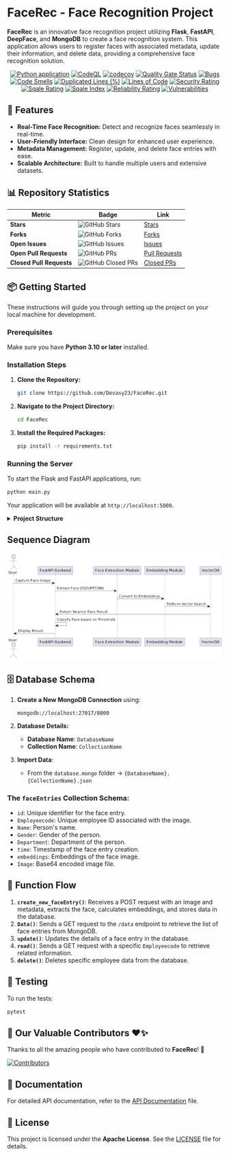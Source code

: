 # FaceRec - Face Recognition Project

**FaceRec** is an innovative face recognition project utilizing **Flask**, **FastAPI**, **DeepFace**, and **MongoDB** to create a face recognition system. This application allows users to register faces with associated metadata, update their information, and delete data, providing a comprehensive face recognition solution.

<p align="center">
    <a href="https://github.com/devansh-shah-11/FaceRec/actions/workflows/python-app.yml"><img src="https://github.com/devansh-shah-11/FaceRec/actions/workflows/python-app.yml/badge.svg" alt="Python application"></a>
    <a href="https://github.com/devansh-shah-11/FaceRec/actions/workflows/codeql.yml"><img src="https://github.com/devansh-shah-11/FaceRec/actions/workflows/codeql.yml/badge.svg" alt="CodeQL"></a>
    <a href="https://codecov.io/gh/devansh-shah-11/FaceRec"><img src="https://codecov.io/gh/devansh-shah-11/FaceRec/branch/main/graph/badge.svg" alt="codecov"></a>
    <a href="https://sonarcloud.io/dashboard?id=Devasy23_FaceRec"><img src="https://sonarcloud.io/api/project_badges/measure?project=Devasy23_FaceRec&metric=alert_status" alt="Quality Gate Status"></a>
    <a href="https://sonarcloud.io/dashboard?id=Devasy23_FaceRec"><img src="https://sonarcloud.io/api/project_badges/measure?project=Devasy23_FaceRec&metric=bugs" alt="Bugs"></a>
    <a href="https://sonarcloud.io/dashboard?id=Devasy23_FaceRec"><img src="https://sonarcloud.io/api/project_badges/measure?project=Devasy23_FaceRec&metric=code_smells" alt="Code Smells"></a>
    <a href="https://sonarcloud.io/dashboard?id=Devasy23_FaceRec"><img src="https://sonarcloud.io/api/project_badges/measure?project=Devasy23_FaceRec&metric=duplicated_lines_density" alt="Duplicated Lines (%)"></a>
    <a href="https://sonarcloud.io/dashboard?id=Devasy23_FaceRec"><img src="https://sonarcloud.io/api/project_badges/measure?project=Devasy23_FaceRec&metric=ncloc" alt="Lines of Code"></a>
    <a href="https://sonarcloud.io/dashboard?id=Devasy23_FaceRec"><img src="https://sonarcloud.io/api/project_badges/measure?project=Devasy23_FaceRec&metric=security_rating" alt="Security Rating"></a>
    <a href="https://sonarcloud.io/dashboard?id=Devasy23_FaceRec"><img src="https://sonarcloud.io/api/project_badges/measure?project=Devasy23_FaceRec&metric=sqale_rating" alt="Sqale Rating"></a>
    <a href="https://sonarcloud.io/dashboard?id=Devasy23_FaceRec"><img src="https://sonarcloud.io/api/project_badges/measure?project=Devasy23_FaceRec&metric=sqale_index" alt="Sqale Index"></a>
    <a href="https://sonarcloud.io/dashboard?id=Devasy23_FaceRec"><img src="https://sonarcloud.io/api/project_badges/measure?project=Devasy23_FaceRec&metric=reliability_rating" alt="Reliability Rating"></a>
    <a href="https://sonarcloud.io/dashboard?id=Devasy23_FaceRec"><img src="https://sonarcloud.io/api/project_badges/measure?project=Devasy23_FaceRec&metric=vulnerabilities" alt="Vulnerabilities"></a>
</p>

## 🚀 Features

- **Real-Time Face Recognition:** Detect and recognize faces seamlessly in real-time.
- **User-Friendly Interface:** Clean design for enhanced user experience.
- **Metadata Management:** Register, update, and delete face entries with ease.
- **Scalable Architecture:** Built to handle multiple users and extensive datasets.

## 📊 Repository Statistics

| Metric                  | Badge                                                                                           | Link                                                                                     |
|-------------------------|-------------------------------------------------------------------------------------------------|------------------------------------------------------------------------------------------|
| **Stars**               | ![GitHub Stars](https://img.shields.io/github/stars/Devasy23/FaceRec?style=social)             | [Stars](https://github.com/Devasy23/FaceRec/stargazers)                                 |
| **Forks**               | ![GitHub Forks](https://img.shields.io/github/forks/Devasy23/FaceRec?style=social)             | [Forks](https://github.com/Devasy23/FaceRec/network/members)                            |
| **Open Issues**         | ![GitHub Issues](https://img.shields.io/github/issues/Devasy23/FaceRec)                        | [Issues](https://github.com/Devasy23/FaceRec/issues)                                    |
| **Open Pull Requests**  | ![GitHub PRs](https://img.shields.io/github/issues-pr/Devasy23/FaceRec)                        | [Pull Requests](https://github.com/Devasy23/FaceRec/pulls)                              |
| **Closed Pull Requests**| ![GitHub Closed PRs](https://img.shields.io/github/issues-pr-closed/Devasy23/FaceRec)          | [Closed PRs](https://github.com/Devasy23/FaceRec/pulls?q=is%3Apr+is%3Aclosed)           |

## 📦 Getting Started

These instructions will guide you through setting up the project on your local machine for development.

### Prerequisites

Make sure you have **Python 3.10 or later** installed.

### Installation Steps

1. **Clone the Repository:**
   ```bash
   git clone https://github.com/Devasy23/FaceRec.git
   ```

2. **Navigate to the Project Directory:**
   ```bash
   cd FaceRec
   ```

3. **Install the Required Packages:**
   ```bash
   pip install -r requirements.txt
   ```

### Running the Server

To start the Flask and FastAPI applications, run:
```bash
python main.py
```

Your application will be available at `http://localhost:5000`.

<details>
<summary><strong>Project Structure</strong></summary>

- `requirements.txt`: Contains the Python dependencies for the project.
- `API/`: FastAPI application code.
- `FaceRec/`: HTML, CSS, and Flask application files.
- `Model-Training/`: Scripts for model training.
- `docs/`: Documentation files.
- `test-faces/`: Test data for face recognition.
- `main.py`: Code to start FastAPI and Flask applications.

</details>


## Sequence Diagram

![image.png](sequence-diagram.png)


## 🗄️ Database Schema

1. **Create a New MongoDB Connection** using:
   ```
   mongodb://localhost:27017/8000
   ```

2. **Database Details:**
   - **Database Name**: `DatabaseName`
   - **Collection Name**: `CollectionName`

3. **Import Data**:
   - From the `database.mongo` folder -> `{DatabaseName}.{CollectionName}.json`

### The `faceEntries` Collection Schema:

- `id`: Unique identifier for the face entry.
- `Employeecode`: Unique employee ID associated with the image.
- `Name`: Person's name.
- `Gender`: Gender of the person.
- `Department`: Department of the person.
- `time`: Timestamp of the face entry creation.
- `embeddings`: Embeddings of the face image.
- `Image`: Base64 encoded image file.

## 🔄 Function Flow

1. **`create_new_faceEntry()`**: Receives a POST request with an image and metadata, extracts the face, calculates embeddings, and stores data in the database.
2. **`Data()`**: Sends a GET request to the `/data` endpoint to retrieve the list of face entries from MongoDB.
3. **`update()`**: Updates the details of a face entry in the database.
4. **`read()`**: Sends a GET request with a specific `Employeecode` to retrieve related information.
5. **`delete()`**: Deletes specific employee data from the database.

## 🧪 Testing

To run the tests:
```bash
pytest
```

## 👥 Our Valuable Contributors ❤️✨
Thanks to all the amazing people who have contributed to **FaceRec**! 💖

[![Contributors](https://contrib.rocks/image?repo=Devasy23/FaceRec)](https://github.com/Devasy23/FaceRec/graphs/contributors)

## 📄 Documentation

For detailed API documentation, refer to the [API Documentation](API_DOCUMENTATION.md) file.

## 📄 License

This project is licensed under the **Apache License**. See the [LICENSE](LICENSE) file for details.